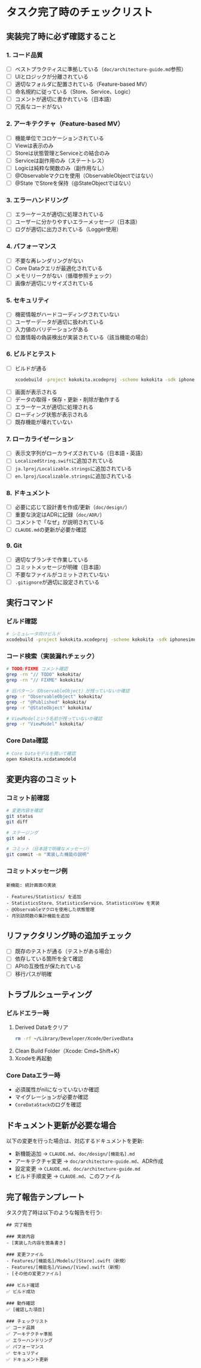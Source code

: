 # タスク完了時のチェックリスト

## 実装完了時に必ず確認すること

### 1. コード品質

- [ ] ベストプラクティスに準拠している（`doc/architecture-guide.md`参照）
- [ ] UIとロジックが分離されている
- [ ] 適切なフォルダに配置されている（Feature-based MV）
- [ ] 命名規約に従っている（Store、Service、Logic）
- [ ] コメントが適切に書かれている（日本語）
- [ ] 冗長なコードがない

### 2. アーキテクチャ（Feature-based MV）

- [ ] 機能単位でコロケーションされている
- [ ] Viewは表示のみ
- [ ] Storeは状態管理とServiceとの結合のみ
- [ ] Serviceは副作用のみ（ステートレス）
- [ ] Logicは純粋な関数のみ（副作用なし）
- [ ] @Observableマクロを使用（ObservableObjectではない）
- [ ] @State でStoreを保持（@StateObjectではない）

### 3. エラーハンドリング

- [ ] エラーケースが適切に処理されている
- [ ] ユーザーに分かりやすいエラーメッセージ（日本語）
- [ ] ログが適切に出力されている（Logger使用）

### 4. パフォーマンス

- [ ] 不要な再レンダリングがない
- [ ] Core Dataクエリが最適化されている
- [ ] メモリリークがない（循環参照チェック）
- [ ] 画像が適切にリサイズされている

### 5. セキュリティ

- [ ] 機密情報がハードコーディングされていない
- [ ] ユーザーデータが適切に扱われている
- [ ] 入力値のバリデーションがある
- [ ] 位置情報の偽装検出が実装されている（該当機能の場合）

### 6. ビルドとテスト

- [ ] ビルドが通る
  ```bash
  xcodebuild -project kokokita.xcodeproj -scheme kokokita -sdk iphonesimulator build
  ```
- [ ] 画面が表示される
- [ ] データの取得・保存・更新・削除が動作する
- [ ] エラーケースが適切に処理される
- [ ] ローディング状態が表示される
- [ ] 既存機能が壊れていない

### 7. ローカライゼーション

- [ ] 表示文字列がローカライズされている（日本語・英語）
- [ ] `LocalizedString.swift`に追加されている
- [ ] `ja.lproj/Localizable.strings`に追加されている
- [ ] `en.lproj/Localizable.strings`に追加されている

### 8. ドキュメント

- [ ] 必要に応じて設計書を作成/更新（`doc/design/`）
- [ ] 重要な決定はADRに記録（`doc/ADR/`）
- [ ] コメントで「なぜ」が説明されている
- [ ] `CLAUDE.md`の更新が必要か確認

### 9. Git

- [ ] 適切なブランチで作業している
- [ ] コミットメッセージが明確（日本語）
- [ ] 不要なファイルがコミットされていない
- [ ] `.gitignore`が適切に設定されている

## 実行コマンド

### ビルド確認
```bash
# シミュレータ向けビルド
xcodebuild -project kokokita.xcodeproj -scheme kokokita -sdk iphonesimulator build
```

### コード検索（実装漏れチェック）
```bash
# TODO/FIXME コメント確認
grep -rn "// TODO" kokokita/
grep -rn "// FIXME" kokokita/

# 旧パターン（ObservableObject）が残っていないか確認
grep -r "ObservableObject" kokokita/
grep -r "@Published" kokokita/
grep -r "@StateObject" kokokita/

# ViewModelという名前が残っていないか確認
grep -r "ViewModel" kokokita/
```

### Core Data確認
```bash
# Core Dataモデルを開いて確認
open Kokokita.xcdatamodeld
```

## 変更内容のコミット

### コミット前確認
```bash
# 変更内容を確認
git status
git diff

# ステージング
git add .

# コミット（日本語で明確なメッセージ）
git commit -m "実装した機能の説明"
```

### コミットメッセージ例
```
新機能: 統計画面の実装

- Features/Statistics/ を追加
- StatisticsStore、StatisticsService、StatisticsView を実装
- @Observableマクロを使用した状態管理
- 月別訪問数の集計機能を追加
```

## リファクタリング時の追加チェック

- [ ] 既存のテストが通る（テストがある場合）
- [ ] 依存している箇所を全て確認
- [ ] APIの互換性が保たれている
- [ ] 移行パスが明確

## トラブルシューティング

### ビルドエラー時
1. Derived Dataをクリア
   ```bash
   rm -rf ~/Library/Developer/Xcode/DerivedData
   ```
2. Clean Build Folder（Xcode: Cmd+Shift+K）
3. Xcodeを再起動

### Core Dataエラー時
- 必須属性がnilになっていないか確認
- マイグレーションが必要か確認
- `CoreDataStack`のログを確認

## ドキュメント更新が必要な場合

以下の変更を行った場合は、対応するドキュメントを更新:

- 新機能追加 → `CLAUDE.md`、`doc/design/[機能名].md`
- アーキテクチャ変更 → `doc/architecture-guide.md`、ADR作成
- 設定変更 → `CLAUDE.md`、`doc/architecture-guide.md`
- ビルド手順変更 → `CLAUDE.md`、このファイル

## 完了報告テンプレート

タスク完了時は以下のような報告を行う:

```
## 完了報告

### 実装内容
- [実装した内容を箇条書き]

### 変更ファイル
- Features/[機能名]/Models/[Store].swift（新規）
- Features/[機能名]/Views/[View].swift（新規）
- [その他の変更ファイル]

### ビルド確認
✅ ビルド成功

### 動作確認
✅ [確認した項目]

### チェックリスト
✅ コード品質
✅ アーキテクチャ準拠
✅ エラーハンドリング
✅ パフォーマンス
✅ セキュリティ
✅ ドキュメント更新
```